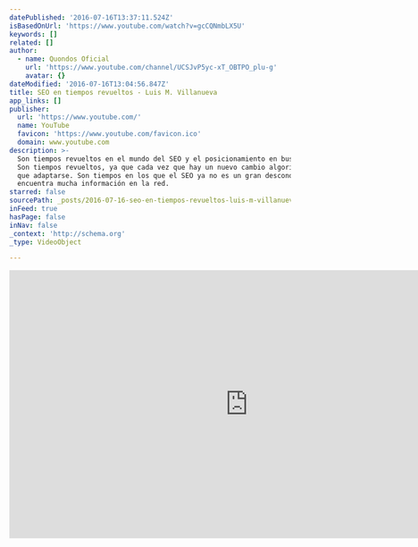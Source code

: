```yaml
---
datePublished: '2016-07-16T13:37:11.524Z'
isBasedOnUrl: 'https://www.youtube.com/watch?v=gcCQNmbLX5U'
keywords: []
related: []
author:
  - name: Quondos Oficial
    url: 'https://www.youtube.com/channel/UCSJvP5yc-xT_OBTPO_plu-g'
    avatar: {}
dateModified: '2016-07-16T13:04:56.847Z'
title: SEO en tiempos revueltos - Luis M. Villanueva
app_links: []
publisher:
  url: 'https://www.youtube.com/'
  name: YouTube
  favicon: 'https://www.youtube.com/favicon.ico'
  domain: www.youtube.com
description: >-
  Son tiempos revueltos en el mundo del SEO y el posicionamiento en buscadores.
  Son tiempos revueltos, ya que cada vez que hay un nuevo cambio algorítmico hay
  que adaptarse. Son tiempos en los que el SEO ya no es un gran desconocido y se
  encuentra mucha información en la red.
starred: false
sourcePath: _posts/2016-07-16-seo-en-tiempos-revueltos-luis-m-villanueva.md
inFeed: true
hasPage: false
inNav: false
_context: 'http://schema.org'
_type: VideoObject

---
```

<iframe src="https://cdn.embedly.com/widgets/media.html?src=https%3A%2F%2Fwww.youtube.com%2Fembed%2FgcCQNmbLX5U%3Ffeature%3Doembed&amp;url=http%3A%2F%2Fwww.youtube.com%2Fwatch%3Fv%3DgcCQNmbLX5U&amp;image=https%3A%2F%2Fi.ytimg.com%2Fvi%2FgcCQNmbLX5U%2Fhqdefault.jpg&amp;key=b7d04c9b404c499eba89ee7072e1c4f7&amp;type=text%2Fhtml&amp;schema=youtube" width="854" height="480" scrolling="no" frameborder="0" allowfullscreen="" style=""></iframe>